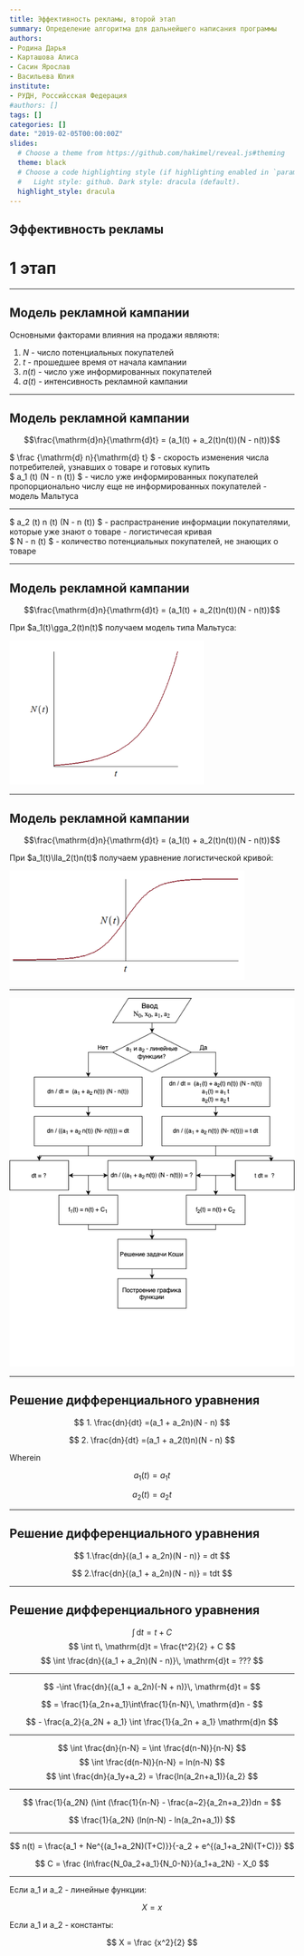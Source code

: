 ```yaml
---
title: Эффективность рекламы, второй этап
summary: Определение алгоритма для дальнейшего написания программы
authors:
- Родина Дарья
- Карташова Алиса
- Сасин Ярослав
- Васильева Юлия
institute:
- РУДН, Российсская Федерация
#authors: []
tags: []
categories: []
date: "2019-02-05T00:00:00Z"
slides:
  # Choose a theme from https://github.com/hakimel/reveal.js#theming
  theme: black
  # Choose a code highlighting style (if highlighting enabled in `params.toml`)
  #   Light style: github. Dark style: dracula (default).
  highlight_style: dracula
---
```


## Эффективность рекламы
# 1 этап

---

## Модель рекламной кампании

Основными факторами влияния на продажи являютя:

1. $N$ - число потенциальных покупателей
2. $t$ - прошедшее время от начала кампании
3. $n (t)$ - число уже информированных покупателей
4. $a (t)$ - интенсивность рекламной кампании

---

## Модель рекламной кампании

$$\frac{\mathrm{d}n}{\mathrm{d}t} = (a_1(t) + a_2(t)n(t))(N - n(t))$$

$ \frac {\mathrm{d} n}{\mathrm{d} t} $ - скорость изменения числа потребителей, узнавших о товаре и готовых купить  
$ a_1 (t) (N - n (t)) $ - число уже информированных покупателей пропорционально числу еще не информированных покупателей - модель Мальтуса

---

$ a_2 (t) n (t) (N - n (t)) $ - распрастранение информации покупателями, которые уже знают о товаре - логистичесая кривая   
$ N - n (t) $ - количество потенциальных покупателей, не знающих о товаре

---

## Модель рекламной кампании

$$\frac{\mathrm{d}n}{\mathrm{d}t} = (a_1(t) + a_2(t)n(t))(N - n(t))$$

При $a_1(t)\gga_2(t)n(t)$ получаем модель типа Мальтуса:

![](1.png)

---

## Модель рекламной кампании

$$\frac{\mathrm{d}n}{\mathrm{d}t} = (a_1(t) + a_2(t)n(t))(N - n(t))$$

При $a_1(t)\lla_2(t)n(t)$ получаем уравнение логистической кривой:

![](2.png)

---

![](block.png)

---

## Решение дифференциального уравнения

$$ 1. \frac{dn}{dt} =(a_1 + a_2n)(N - n) $$

$$ 2.  \frac{dn}{dt} =(a_1 + a_2(t)n)(N - n) $$ 

Wherein

$$ a_1(t) = a_1t $$

$$ a_2(t) = a_2t $$

---

## Решение дифференциального уравнения

$$ 1.\frac{dn}{(a_1 + a_2n)(N - n)} = dt $$ 

$$ 2.\frac{dn}{(a_1 + a_2n)(N - n)} = tdt $$

---

## Решение дифференциального уравнения


$$ \int\, \mathrm{d}t = t + C $$
$$ \int t\, \mathrm{d}t = \frac{t^2}{2} + C $$
$$ \int \frac{dn}{(a_1 + a_2n)(N - n)}\, \mathrm{d}t = ??? $$

---

$$ -\int \frac{dn}{(a_1 + a_2n)(-N + n)}\, \mathrm{d}t =  $$

$$ = \frac{1}{a_2n+a_1}\int\frac{1}{n-N}\, \mathrm{d}n - $$

$$ - \frac{a_2}{a_2N + a_1} \int \frac{1}{a_2n + a_1} \mathrm{d}n  $$

---

$$ \int \frac{dn}{n-N} = \int \frac{d(n-N)}{n-N} $$
$$ \int \frac{d(n-N)}{n-N} = ln(n-N) $$
$$ \int \frac{dn}{a_1y+a_2} = \frac{ln(a_2n+a_1)}{a_2} $$

---

$$ \frac{1}{a_2N} (\int (\frac{1}{n-N} - \frac{a~2}{a_2n+a_2})dn = $$

$$ \frac{1}{a_2N} (ln(n-N) - ln(a_2n+a_1)) $$

---

$$ n(t) = \frac{a_1 + Ne^{(a_1+a_2N)(T+C)}}{-a_2 + e^{(a_1+a_2N)(T+C)}} $$
 
$$ C = \frac {ln\frac{N_0a_2+a_1}{N_0-N}}{a_1+a_2N} - X_0 $$

---
Если a_1 и a_2 - линейные функции:

$$ X = x $$

Если a_1 и a_2 - константы:

$$ X = \frac {x^2}{2} $$

